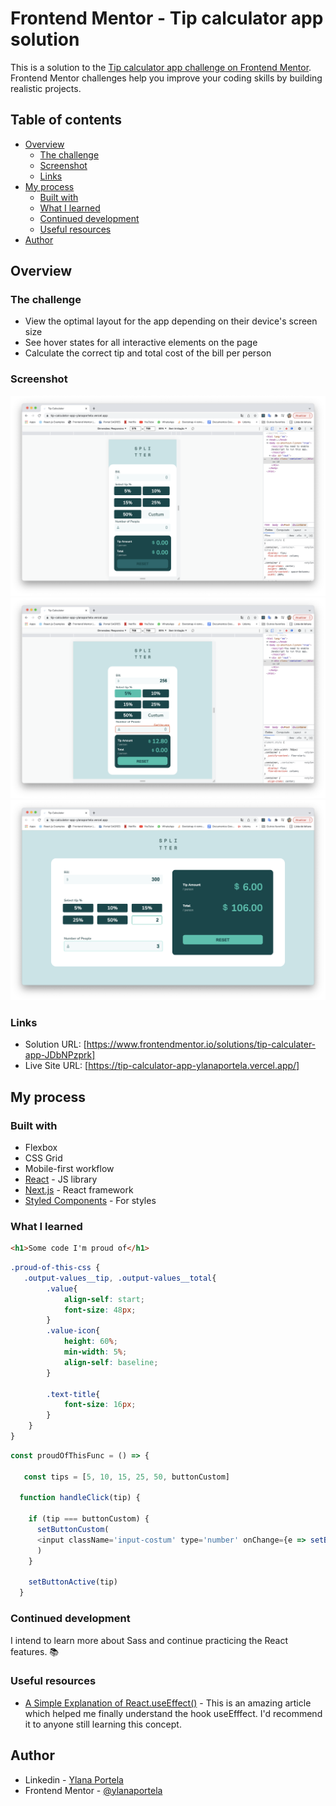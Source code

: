 # Frontend Mentor - Tip calculator app solution

This is a solution to the [Tip calculator app challenge on Frontend Mentor](https://www.frontendmentor.io/challenges/tip-calculator-app-ugJNGbJUX). Frontend Mentor challenges help you improve your coding skills by building realistic projects.

## Table of contents

- [Overview](#overview)
  - [The challenge](#the-challenge)
  - [Screenshot](#screenshot)
  - [Links](#links)
- [My process](#my-process)
  - [Built with](#built-with)
  - [What I learned](#what-i-learned)
  - [Continued development](#continued-development)
  - [Useful resources](#useful-resources)
- [Author](#author)


## Overview

### The challenge


- View the optimal layout for the app depending on their device's screen size
- See hover states for all interactive elements on the page
- Calculate the correct tip and total cost of the bill per person

### Screenshot

![](./public/assets/screenshot-mobile.png)
![](./public/assets/screenshot-tablet.png)
![](./public/assets/screenshot-desktop.png)

### Links

- Solution URL: [https://www.frontendmentor.io/solutions/tip-calculater-app-JDbNPzprk]
- Live Site URL: [https://tip-calculator-app-ylanaportela.vercel.app/]
## My process

### Built with

- Flexbox
- CSS Grid
- Mobile-first workflow
- [React](https://reactjs.org/) - JS library
- [Next.js](https://nextjs.org/) - React framework
- [Styled Components](https://styled-components.com/) - For styles


### What I learned


```html
<h1>Some code I'm proud of</h1>
```
```css
.proud-of-this-css {
   .output-values__tip, .output-values__total{
        .value{
            align-self: start;
            font-size: 48px;
        }
        .value-icon{
            height: 60%;
            min-width: 5%;
            align-self: baseline;
        }

        .text-title{
            font-size: 16px;
        }
    }
}
```
```js
const proudOfThisFunc = () => {
  
   const tips = [5, 10, 15, 25, 50, buttonCustom]

  function handleClick(tip) {

    if (tip === buttonCustom) { 
      setButtonCustom(
      <input className='input-costum' type='number' onChange={e => setButtonActive(Number(e.target.value))}/>
      )
    }
   
    setButtonActive(tip)
  }
```



### Continued development

I intend to learn more about Sass and continue practicing the React features. 📚

### Useful resources


- [A Simple Explanation of React.useEffect()](https://dmitripavlutin.com/react-useeffect-explanation/) - This is an amazing article which helped me finally understand the hook useEfffect. I'd recommend it to anyone still learning this concept.



## Author

- Linkedin - [Ylana Portela](https://www.linkedin.com/in/ylana-portela/)
- Frontend Mentor - [@ylanaportela](https://www.frontendmentor.io/profile/ylanaportela)


